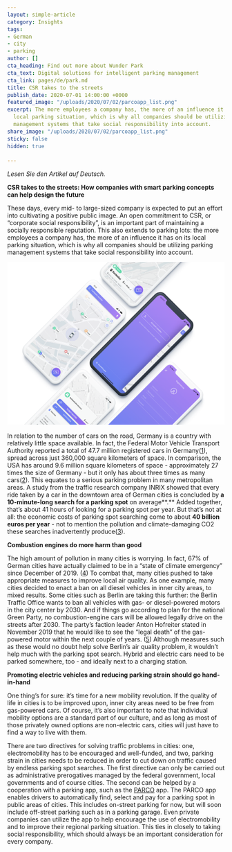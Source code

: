 ```yaml
---
layout: simple-article
category: Insights
tags:
- German
- city
- parking
author: []
cta_heading: Find out more about Wunder Park
cta_text: Digital solutions for intelligent parking management
cta_link: pages/de/park.md
title: CSR takes to the streets
publish_date: 2020-07-01 14:00:00 +0000
featured_image: "/uploads/2020/07/02/parcoapp_list.png"
excerpt: The more employees a company has, the more of an influence it has on its
  local parking situation, which is why all companies should be utilizing parking
  management systems that take social responsibility into account.
share_image: "/uploads/2020/07/02/parcoapp_list.png"
sticky: false
hidden: true

---
```

_Lesen Sie den Artikel auf Deutsch._

**CSR takes to the streets: How companies with smart parking concepts can help design the future**

These days, every mid- to large-sized company is expected to put an effort into cultivating a positive public image. An open commitment to CSR, or “corporate social responsibility”, is an important part of maintaining a socially responsible reputation. This also extends to parking lots: the more employees a company has, the more of an influence it has on its local parking situation, which is why all companies should be utilizing parking management systems that take social responsibility into account.

![](/uploads/2020/07/02/parcoapp_body.png)

In relation to the number of cars on the road, Germany is a country with relatively little space available. In fact, the Federal Motor Vehicle Transport Authority reported a total of 47.7 million registered cars in Germany([1](https://www.kba.de/DE/Statistik/Fahrzeuge/Bestand/Jahresbilanz/b_jahresbilanz_inhalt.html;jsessionid=055254C5FDF3E28722FA43A7F2FD3F99.live21302?nn=2598042)), spread across just 360,000 square kilometers of space. In comparison, the USA has around 9.6 million square kilometers of space - approximately 27 times the size of Germany - but it only has about three times as many cars([2](https://de.statista.com/statistik/daten/studie/739308/umfrage/pkw-bestand-in-den-usa/)). This equates to a serious parking problem in many metropolitan areas. A study from the traffic research company INRIX showed that every ride taken by a car in the downtown area of German cities is concluded by **a 10-minute-long search for a parking spot** on average**.** Added together, that’s about 41 hours of looking for a parking spot per year. But that’s not at all: the economic costs of parking spot searching come to about **40 billion euros per year** - not to mention the pollution and climate-damaging CO2 these searches inadvertently produce([3](https://www.parkandjoy.de/blog-details/25-zahlen-rund-ums-parken)).

**Combustion engines do more harm than good**

The high amount of pollution in many cities is worrying. In fact, 67% of German cities have actually claimed to be in a “state of climate emergency” since December of 2019. ([4](https://www.europarl.europa.eu/news/de/press-room/20191121IPR67110/europaisches-parlament-ruft-klimanotstand-aus)) To combat that, many cities pushed to take appropriate measures to improve local air quality. As one example, many cities decided to enact a ban on all diesel vehicles in inner city areas, to mixed results. Some cities such as Berlin are taking this further: the Berlin Traffic Office wants to ban all vehicles with gas- or diesel-powered motors in the city center by 2030. And if things go according to plan for the national Green Party, no combustion-engine cars will be allowed legally drive on the streets after 2030. The party’s faction leader Anton Hofreiter stated in November 2019 that he would like to see the “legal death” of the gas-powered motor within the next couple of years. ([5](https://www.spiegel.de/politik/deutschland/berlin-gruene-wollen-benzin-und-diesel-autos-aus-der-stadt-verbannen-a-67eaffdf-87ae-451f-bca4-6a5c595d48bd)) Although measures such as these would no doubt help solve Berlin’s air quality problem, it wouldn’t help much with the parking spot search. Hybrid and electric cars need to be parked somewhere, too - and ideally next to a charging station.

**Promoting electric vehicles and reducing parking strain should go hand-in-hand**

One thing’s for sure: it’s time for a new mobility revolution. If the quality of life in cities is to be improved upon, inner city areas need to be free from gas-powered cars. Of course, it’s also important to note that individual mobility options are a standard part of our culture, and as long as most of those privately owned options are non-electric cars, cities will just have to find a way to live with them.

There are two directives for solving traffic problems in cities: one, electromobility has to be encouraged and well-funded, and two, parking strain in cities needs to be reduced in order to cut down on traffic caused by endless parking spot searches. The first directive can only be carried out as administrative prerogatives managed by the federal government, local governments and of course cities. The second can be helped by a cooperation with a parking app, such as the [PARCO](https://parco-app.de) app. The PARCO app enables drivers to automatically find, select and pay for a parking spot in public areas of cities. This includes on-street parking for now, but will soon include off-street parking such as in a parking garage. Even private companies can utilize the app to help encourage the use of electromobility and to improve their regional parking situation. This ties in closely to taking social responsibility, which should always be an important consideration for every company.